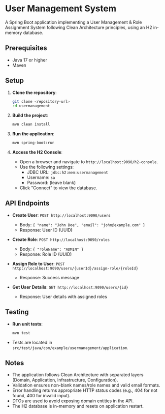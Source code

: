 # User Management System

A Spring Boot application implementing a User Management & Role Assignment System following Clean Architecture principles, using an H2 in-memory database.

## Prerequisites

- Java 17 or higher
- Maven

## Setup

1. **Clone the repository**:
   ```bash
   git clone <repository-url>
   cd usermanagement
   ```

2. **Build the project**:
   ```bash
   mvn clean install
   ```

3. **Run the application**:
   ```bash
   mvn spring-boot:run
   ```

4. **Access the H2 Console**:
   - Open a browser and navigate to `http://localhost:9090/h2-console`.
   - Use the following settings:
     - JDBC URL: `jdbc:h2:mem:usermanagement`
     - Username: `sa`
     - Password: (leave blank)
   - Click "Connect" to view the database.

## API Endpoints

- **Create User**: `POST http://localhost:9090/users`
  - Body: `{ "name": "John Doe", "email": "john@example.com" }`
  - Response: User ID (UUID)

- **Create Role**: `POST http://localhost:9090/roles`
  - Body: `{ "roleName": "ADMIN" }`
  - Response: Role ID (UUID)

- **Assign Role to User**: `POST http://localhost:9090/users/{userId}/assign-role/{roleId}`
  - Response: Success message

- **Get User Details**: `GET http://localhost:9090/users/{id}`
  - Response: User details with assigned roles

## Testing

- **Run unit tests**:
  ```bash
  mvn test
  ```

- Tests are located in `src/test/java/com/example/usermanagement/application`.

## Notes

- The application follows Clean Architecture with separated layers (Domain, Application, Infrastructure, Configuration).
- Validation ensures non-blank names/role names and valid email formats.
- Error handling returns appropriate HTTP status codes (e.g., 404 for not found, 400 for invalid input).
- DTOs are used to avoid exposing domain entities in the API.
- The H2 database is in-memory and resets on application restart.